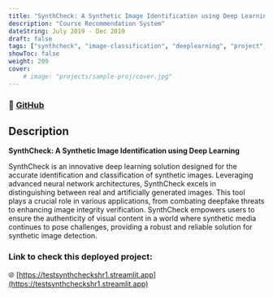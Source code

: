 ```yaml
---
title: "SynthCheck: A Synthetic Image Identification using Deep Learning"
description: "Course Recommendation System"
dateString: July 2019 - Dec 2019
draft: false
tags: ["synthcheck", "image-classification", "deeplearning", "project", "streamlit"]
showToc: false
weight: 209
cover:
    # image: "projects/sample-proj/cover.jpg"
--- 
```

### 🔗 [GitHub](https://github.com/ShreyashSomvanshi/SynthCheck)

## Description

**SynthCheck: A Synthetic Image Identification using Deep Learning**

SynthCheck is an innovative deep learning solution designed for the accurate identification and classification of synthetic images. Leveraging advanced neural network architectures, SynthCheck excels in distinguishing between real and artificially generated images. This tool plays a crucial role in various applications, from combating deepfake threats to enhancing image integrity verification. SynthCheck empowers users to ensure the authenticity of visual content in a world where synthetic media continues to pose challenges, providing a robust and reliable solution for synthetic image detection.

<!-- ![](/projects/sample-proj/img1.jpg) -->

### Link to check this deployed project: 

🌐 [https://testsynthcheckshr1.streamlit.app](https://testsynthcheckshr1.streamlit.app)
